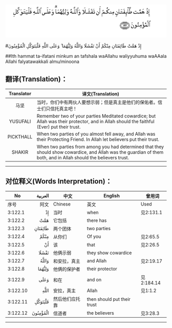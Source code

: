 ![003:122](images/003_122.gif)

#إِذْ هَمَّتْ طَائِفَتَانِ مِنْكُمْ أَنْ تَفْشَلَا وَاللَّهُ وَلِيُّهُمَا ۗ وَعَلَى اللَّهِ فَلْيَتَوَكَّلِ الْمُؤْمِنُونَ 

##Ith hammat ta-ifatani minkum an tafshala waAllahu waliyyuhuma waAAala Allahi falyatawakkali almu/minoona 

## 翻译(Translation)：

| Translator | 译文(Translation)                                            |
| :--------: | ------------------------------------------------------------ |
|    马坚    | 当时，你们中有两伙人要想示弱；但是真主是他们的保佑者。信士们只信托真主吧！ |
|  YUSUFALI  | Remember two of your parties Meditated cowardice; but Allah was their protector, and in Allah should the faithful (Ever) put their trust. |
| PICKTHALL  | When two parties of you almost fell away, and Allah was their Protecting Friend. In Allah let believers put their trust. |
|   SHAKIR   | When two parties from among you had determined that they should show cowardice, and Allah was the guardian of them both, and in Allah should the believers trust. |

---

## 对位释义(Words Interpretation)：

| No   | العربية | 中文    | English | 曾用词 |
| ---- | ------: | ------- | ------- | ------ |
| 序号 |    阿文 | Chinese | 英文    | Used   |
| 3:122.1  | إِذْ       | 当时           | when                        | 见2:131.1  |
| 3:122.2  | هَمَّتْ      | 它包括         | there has                   |            |
| 3:122.3  | طَائِفَتَانِ  | 两个团体       | two parties                 |            |
| 3:122.4  | مِنْكُمْ     | 从你们         | Of you                      | 见2:65.5   |
| 3:122.5  | أَنْ       | 该             | that                        | 见2:26.5   |
| 3:122.6  | تَفْشَلَا    | 他俩示弱       | they show cowardice         |            |
| 3:122.7  | وَاللَّهُ    | 和安拉，真主   | and Allah                   | 见2:19.17  |
| 3:122.8  | وَلِيُّهُمَا   | 他俩的保护者   | their protector             |            |
| 3:122.9  | وَعَلَى     | 和在           | and on                      | 见2:184.14 |
| 3:122.10 | اللَّهِ     | 安拉，真主     | Allah                       | 见1:1.2    |
| 3:122.11 | فَلْيَتَوَكَّلِ  | 然后他们应托靠 | then should put their trust |            |
| 3:122.12 | الْمُؤْمِنُونَ | 信道者         | the believers               | 见3:28.3   |

---
